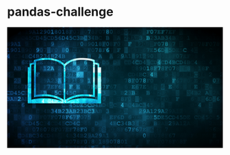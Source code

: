 # pandas-challenge

![Test](https://github.com/Joem36/pandas-challenge/blob/main/PyCitySchools/Images/education.png)
